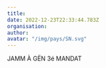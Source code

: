 ```yaml
---
title: 
date: 2022-12-23T22:33:44.783Z
organisation: 
author: 
avatar: "/img/pays/SN.svg"
---
```


JAMM À GËN 3é MANDAT 